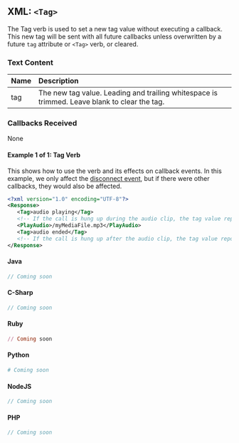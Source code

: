 
## XML: `<Tag>`
The Tag verb is used to set a new tag value without executing a callback. This new tag will be sent with
all future callbacks unless overwritten by a future `tag` attribute or `<Tag>` verb, or cleared.

### Text Content
| Name | Description |
|:-----|:------------|
| tag  | The new tag value. Leading and trailing whitespace is trimmed. Leave blank to clear the tag. |

### Callbacks Received

None



#### Example 1 of 1: Tag Verb
This shows how to use the  verb and its effects on callback events. In this example, we only
affect the [disconnect event](../callbacks/disconnect.md), but if there were other callbacks, they
would also be affected.




```XML
<?xml version="1.0" encoding="UTF-8"?>
<Response>
   <Tag>audio playing</Tag>
   <!-- If the call is hung up during the audio clip, the tag value reported in the disconnect event will be "audio playing" -->
   <PlayAudio>/myMediaFile.mp3</PlayAudio>
   <Tag>audio ended</Tag>
   <!-- If the call is hung up after the audio clip, the tag value reported in the disconnect event will be "audio ended" -->
</Response>
```



#### Java

```java
// Coming soon
```



#### C-Sharp

```csharp
// Coming soon
```




#### Ruby

```ruby
// Coming soon
```



#### Python

```python
# Coming soon
```



#### NodeJS

```js
// Coming soon
```



#### PHP

```php
// Coming soon
```


